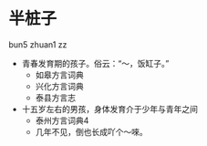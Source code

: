 # 半桩子
bun5 zhuan1 zz
+ 青春发育期的孩子。俗云：“～，饭缸子。”
  * 如皋方言词典
  * 兴化方言词典
  * 泰县方言志
+ 十五岁左右的男孩，身体发育介于少年与青年之间
  * 泰州方言词典4
  - 几年不见，倒也长成吖个～唻。
